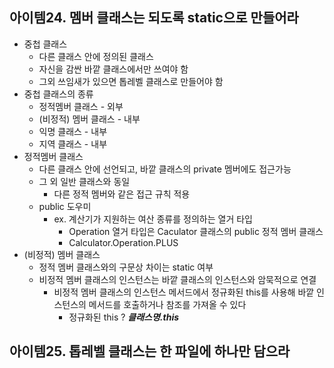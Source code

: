 ## 아이템24. 멤버 클래스는 되도록 static으로 만들어라
* 중첩 클래스
	* 다른 클래스 안에 정의된 클래스
	* 자신을 감싼 바깥 클래스에서만 쓰여야 함
	* 그외 쓰임새가 있으면 톱레벨 클래스로 만들어야 함
* 중첩 클래스의 종류
	* 정적멤버 클래스 - 외부
	* (비정적) 멤버 클래스 - 내부
	* 익명 클래스 - 내부
	* 지역 클래스 - 내부
* 정적멤버 클래스
	* 다른 클래스 안에 선언되고, 바깥 클래스의 private 멤버에도 접근가능
	* 그 외 일반 클래스와 동일
		* 다른 정적 멤버와 같은 접근 규칙 적용
	* public 도우미
		* ex. 계산기가 지원하는 여산 종류를 정의하는 열거 타입
			* Operation 열거 타입은 Caculator 클래스의 public 정적 멤버 클래스
			* Calculator.Operation.PLUS
* (비정적) 멤버 클래스
	* 정적 멤버 클래스와의 구문상 차이는 static 여부
	* 비정적 멤버 클래스의 인스턴스는 바깥 클래스의 인스턴스와 암묵적으로 연결
		* 비정적 멤버 클래스의 인스턴스 메서드에서 정규화된 this를 사용해 바깥 인스턴스의 메서드를 호출하거나 참조를 가져올 수 있다
			* 정규화된 this ? ***클래스명.this***
## 아이템25. 톱레벨 클래스는 한 파일에 하나만 담으라
<!--stackedit_data:
eyJoaXN0b3J5IjpbLTE5MjkxMTgwODksLTIwNzQ1MDIxMzFdfQ
==
-->